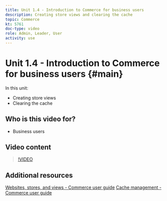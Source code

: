 ```yaml
---
title: Unit 1.4 - Introduction to Commerce for business users
description: Creating store views and clearing the cache
topic: Commerce
kt: 5761
doc-type: video
role: Admin, Leader, User
activity: use
---
```


# Unit 1.4 - Introduction to Commerce for business users {#main}

In this unit:

- Creating store views
- Clearing the cache

## Who is this video for?

- Business users

## Video content

>[!VIDEO](https://video.tv.adobe.com/v/35946?quality=12&learn=on)

## Additional resources

[Websites, stores, and views - Commerce user guide](https://docs.magento.com/user-guide/stores/websites-stores-views.html)
[Cache management - Commerce user guide](https://docs.magento.com/user-guide/system/cache-management.html)
